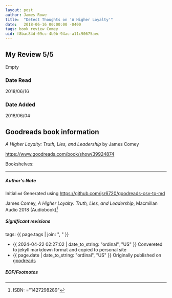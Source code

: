 ```yaml
---
layout: post
author: James Rowe
title:  "Detect Thoughts on 'A Higher Loyalty'"
date:   2018-06-16 00:00:00 -0400
tags: book review Comey 
uid: f8bac84d-09cc-4b9b-94ac-a11c90675aec
---
```


<!-- highly dependent on how you personally use jekyll templates, and how you want this to show up -->
<!-- escape any jekyll keys with double brackets -->

## My Review 5/5

Empty

### Date Read
2018/06/16

### Date Added
2018/06/04

## Goodreads book information

*A Higher Loyalty: Truth, Lies, and Leadership* by James Comey

https://www.goodreads.com/book/show/39924874

Bookshelves: 

---

##### Author's Note

Initial `md` Generated using https://github.com/jsr6720/goodreads-csv-to-md

James Comey, *A Higher Loyalty: Truth, Lies, and Leadership*,  Macmillan Audio 2018 (Audiobook)[^1]

##### Significant revisions

tags: {{ page.tags | join: ", " }} <!-- todo move this somewhere -->

- {{ 2024-04-22 02:27:02 | date_to_string: "ordinal", "US" }} Convereted to jekyll markdown format and copied to personal site
- {{ page.date | date_to_string: "ordinal", "US" }} Originally published on [goodreads](https://www.goodreads.com)

##### EOF/Footnotes

[^1]: ISBN: ="1427298289"